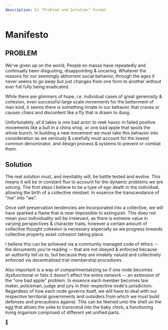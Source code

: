 ```yaml
---
description: In "Problem and Solution" Format
---
```


# Manifesto



## PROBLEM

We've given up on the world, People en masse have repeatedly and continually been disgusting, disappointing & uncaring.  Whatever the reasons for our seemingly abhorrent social behavior, through the ages it never seems to go away but just changes from one form to another without ever full fully being eradicated.&#x20;

While there are glimmers of hope, i.e. individual cases of great generosity & cohesion, even successful large scale movements for the betterment of man kind, it seems there is something innate in our behavior that craves or causes chaos and discontent like a fly that is drawn to dung.&#x20;

Unfortunately, all it takes is one bad actor to reek havoc in failed positive movements like a bull in a china shop, or one bad apple that spoils the whole bunch. In building a new movement we must take this behavior into consideration as we seriously & carefully must account for the lowest common denominator, and design process & systems to prevent or combat them.

## Solution

The real solution must, and inevitably will, be battle tested and evolve. This means it will be in constant flux to account for the dynamic problems we are solving. The first steps I believe to be a type of ego death in the individual, allowing the birth of a collective mindset. In essence the transcendance of "me" into "we".&#x20;

Once self-preservation tendencies are Incorporated into a collective, we will have sparked a flame that is near impossible to extinguish. This does not mean your individuality will be irrelevant, as there is extreme value in varying perspectives & character traits, however a certain amount of collective thought cohesion is necessary especially as we progress towards collective property asset cohesion taking place.&#x20;

I believe this can be achieved via a community managed code of ethics -- the documents you're reading -- that are not obeyed & enforced because an authority tell us to, but because they are innately valued and collectively enforced via decentralized trial membership procedures.&#x20;

Also important is a way of compartmentalizing so if one node becomes dysfunctional or fails it doesn't affect the entire network -- an extension of the "one bad apple" problem. In essence each member becomes law maker, policeman, judge and jury in their respective node's jurisdiction. Regardless of how each node governs itself, we will have to deal with our respective territorial governments and outsiders from which we must build defenses and precautions against. This can be likened unto the shell on the egg that allows the yoke to transcend into the baby chick, a functioning living organism comprised of different yet unified parts.

🐣
